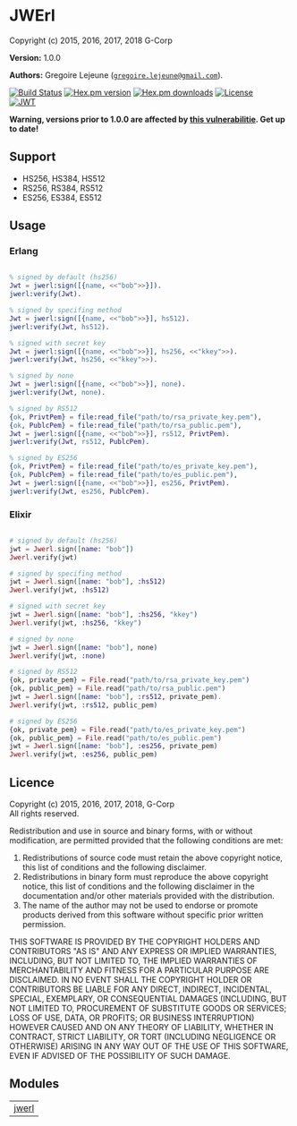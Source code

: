 

# JWErl #

Copyright (c) 2015, 2016, 2017, 2018 G-Corp

__Version:__ 1.0.0

__Authors:__ Gregoire Lejeune ([`gregoire.lejeune@gmail.com`](mailto:gregoire.lejeune@gmail.com)).

[![Build Status](https://travis-ci.org/G-Corp/jwerl.svg?branch=master)](https://travis-ci.org/G-Corp/jwerl)
[![Hex.pm version](https://img.shields.io/hexpm/v/jwerl.svg?style=flat-square)](https://hex.pm/packages/jwerl)
[![Hex.pm downloads](https://img.shields.io/hexpm/dt/jwerl.svg?style=flat-square)](https://hex.pm/packages/jwerl)
[![License](https://img.shields.io/hexpm/l/jwerl.svg?style=flat-square)](https://hex.pm/packages/jwerl)
<br />
[![JWT](https://jwt.io/img/badge.svg)](https://jwt.io/)

__Warning, versions prior to 1.0.0 are affected by [this vulnerabilitie](https://auth0.com/blog/critical-vulnerabilities-in-json-web-token-libraries/). Get up to date!__


## Support ##
* HS256, HS384, HS512
* RS256, RS384, RS512
* ES256, ES384, ES512



## Usage ##


### Erlang ###

```erlang

% signed by default (hs256)
Jwt = jwerl:sign([{name, <<"bob">>}]).
jwerl:verify(Jwt).

% signed by specifing method
Jwt = jwerl:sign([{name, <<"bob">>}], hs512).
jwerl:verify(Jwt, hs512).

% signed with secret key
Jwt = jwerl:sign([{name, <<"bob">>}], hs256, <<"kkey">>).
jwerl:verify(Jwt, hs256, <<"kkey">>).

% signed by none
Jwt = jwerl:sign([{name, <<"bob">>}], none).
jwerl:verify(Jwt, none).

% signed by RS512
{ok, PrivtPem} = file:read_file("path/to/rsa_private_key.pem"),
{ok, PublcPem} = file:read_file("path/to/rsa_public.pem"),
Jwt = jwerl:sign([{name, <<"bob">>}], rs512, PrivtPem).
jwerl:verify(Jwt, rs512, PublcPem).

% signed by ES256
{ok, PrivtPem} = file:read_file("path/to/es_private_key.pem"),
{ok, PublcPem} = file:read_file("path/to/es_public.pem"),
Jwt = jwerl:sign([{name, <<"bob">>}], es256, PrivtPem).
jwerl:verify(Jwt, es256, PublcPem).

```


### Elixir ###

```elixir

# signed by default (hs256)
jwt = Jwerl.sign([name: "bob"])
Jwerl.verify(jwt)

# signed by specifing method
jwt = Jwerl.sign([name: "bob"], :hs512)
Jwerl.verify(jwt, :hs512)

# signed with secret key
jwt = Jwerl.sign([name: "bob"], :hs256, "kkey")
Jwerl.verify(jwt, :hs256, "kkey")

# signed by none
jwt = Jwerl.sign([name: "bob"], none)
Jwerl.verify(jwt, :none)

# signed by RS512
{ok, private_pem} = File.read("path/to/rsa_private_key.pem")
{ok, public_pem} = File.read("path/to/rsa_public.pem")
jwt = Jwerl.sign([name: "bob"], :rs512, private_pem).
Jwerl.verify(jwt, :rs512, public_pem)

# signed by ES256
{ok, private_pem} = File.read("path/to/es_private_key.pem")
{ok, public_pem} = File.read("path/to/es_public.pem")
jwt = Jwerl.sign([name: "bob"], :es256, private_pem)
Jwerl.verify(jwt, :es256, public_pem)

```


## Licence ##

Copyright (c) 2015, 2016, 2017, 2018, G-Corp<br />
All rights reserved.

Redistribution and use in source and binary forms, with or without modification, are permitted provided that the following conditions are met:

1. Redistributions of source code must retain the above copyright notice, this list of conditions and the following disclaimer.
1. Redistributions in binary form must reproduce the above copyright notice, this list of conditions and the following disclaimer in the documentation and/or other materials provided with the distribution.
1. The name of the author may not be used to endorse or promote products derived from this software without specific prior written permission.


THIS SOFTWARE IS PROVIDED BY THE COPYRIGHT HOLDERS AND CONTRIBUTORS "AS IS" AND ANY EXPRESS OR IMPLIED WARRANTIES, INCLUDING, BUT NOT LIMITED TO, THE IMPLIED WARRANTIES OF MERCHANTABILITY AND FITNESS FOR A PARTICULAR PURPOSE ARE DISCLAIMED. IN NO EVENT SHALL THE COPYRIGHT HOLDER OR CONTRIBUTORS BE LIABLE FOR ANY DIRECT, INDIRECT, INCIDENTAL, SPECIAL, EXEMPLARY, OR CONSEQUENTIAL DAMAGES (INCLUDING, BUT NOT LIMITED TO, PROCUREMENT OF SUBSTITUTE GOODS OR SERVICES; LOSS OF USE, DATA, OR PROFITS; OR BUSINESS INTERRUPTION) HOWEVER CAUSED AND ON ANY THEORY OF LIABILITY, WHETHER IN CONTRACT, STRICT LIABILITY, OR TORT (INCLUDING NEGLIGENCE OR OTHERWISE) ARISING IN ANY WAY OUT OF THE USE OF THIS SOFTWARE, EVEN IF ADVISED OF THE POSSIBILITY OF SUCH DAMAGE.


## Modules ##


<table width="100%" border="0" summary="list of modules">
<tr><td><a href="https://github.com/G-Corp/jwerl/blob/master/doc/jwerl.md" class="module">jwerl</a></td></tr></table>

